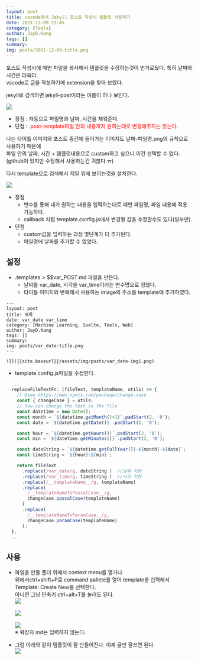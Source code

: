 ```yaml
---
layout: post
title: vscode에서 Jekyll 포스트 작성시 템플릿 사용하기
date: 2021-12-09 23:45
category: [Tools]
author: JayD.Kang 
tags: []
summary:
img: posts/2021-12-09-title.png
---
```


포스트 작성시에 매번 파일을 복사해서 템플릿을 수정하는것이 번거로웠다. 특히 날짜와 시간은 더욱더.  
vscode로 글을 작성하기에 extension을 찾아 보았다. 

jekyll로 검색하면 jekyll-post이라는 이름이 하나 보인다.

![]({{site.baseurl}}/assets/img/posts/2021-12-09-img1.png)  
- 장점 : 자동으로 파일명과 날짜, 시간을 채워준다.
- 단점 : <font color="red">.post-template파일 안의 내용까지 원하는대로 변경해주지는 않는다.</font>

나는 타이틀 이미지와 포스트 중간에 들어가는 이미지도 날짜-파일명.png의 규칙으로 사용하기 때문에  
파일 안의 날짜, 시간 + 템플릿내용으로 custom하고 싶으니 이건 선택할 수 없다. (github이 있지만 수정해서 사용하는건 귀찮다.ㅠ)

다시 template으로 검색해서 제일 위에 보이는것을 설치한다.

![]({{site.baseurl}}/assets/img/posts/2021-12-09-img2.png)  
- 장점
  - 변수를 통해 내가 원하는 내용을 입력하는대로 매번 파일명, 파일 내용에 적용 가능하다.
  - callback 처럼 template.config.js에서 변경될 값을 수정할수도 있다(일부만).
- 단점
  - custom값을 입력하는 과정 몇단계가 더 추가된다.
  - 파일명에 날짜를 추가할 수 없었다.

## 설정
- .templates > $$var_POST.md 파일을 만든다.
  - 날짜를 var_date, 시각을 var_time이라는 변수명으로 정했다.
  - 타이틀 이미지와 반복해서 사용하는 image의 주소를 template에 추가하였다.
  
```
---
layout: post
title: 제목
date: var_date var_time
category: [Machine Learning, Svelte, Tools, Web]
author: JayD.Kang 
tags: []
summary: 
img: posts/var_date-title.png
---

![]({{site.baseurl}}/assets/img/posts/var_date-img1.png)
```

- template.config.js파일을 수정한다.

```javascript
  ...
  replaceFileTextFn: (fileText, templateName, utils) => {
    // @see https://www.npmjs.com/package/change-case
    const { changeCase } = utils;
    // You can change the text in the file
    const datetime = new Date();
    const month = `${datetime.getMonth()+1}`.padStart(2, '0');
    const date = `${datetime.getDate()}`.padStart(2, '0');

    const hour = `${datetime.getHours()}`.padStart(2, '0');
    const min = `${datetime.getMinutes()}`.padStart(2, '0');

    const dateString = `${datetime.getFullYear()}-${month}-${date}`;
    const timeString = `${hour}:${min}`;

    return fileText
      .replace(/var_date/g, dateString )  //날짜 치환
      .replace(/var_time/g, timeString )  //시각 치환
      .replace(/__templateName__/g, templateName)
      .replace(
        /__templateNameToPascalCase__/g,
        changeCase.pascalCase(templateName)
      )
      .replace(
        /__templateNameToParamCase__/g,
        changeCase.paramCase(templateName)
      );
  },
  ...
```

## 사용
- 파일을 만들 폴더 위에서 context menu를 열거나   
  위에서ctrl+shift+P로 command pallete를 열어 template을 입력해서 Template: Create New를 선택한다.  
  아니면 그냥 단축키 ctrl+alt+T를 눌러도 된다.  
![]({{site.baseurl}}/assets/img/posts/2021-12-09-img3.png)<br>  
![]({{site.baseurl}}/assets/img/posts/2021-12-09-img4.png)<br>  
![]({{site.baseurl}}/assets/img/posts/2021-12-09-img5.png)  
※ 확장자 md는 입력하지 않는다.

- 그럼 아래와 같이 템플릿이 잘 만들어진다. 이제 글만 잘쓰면 된다.  
![]({{site.baseurl}}/assets/img/posts/2021-12-09-img6.png)